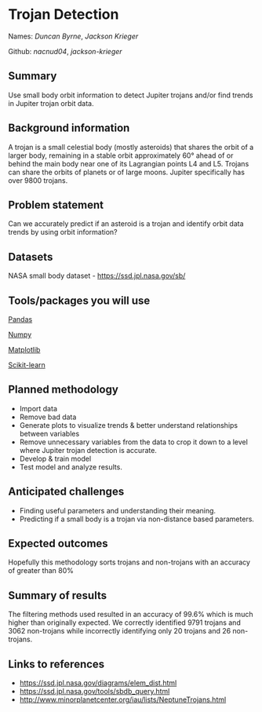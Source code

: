 # Trojan Detection

Names: *Duncan Byrne*, *Jackson Krieger*

Github: *nacnud04*, *jackson-krieger*

## Summary
Use small body orbit information to detect Jupiter trojans and/or find trends in Jupiter trojan orbit data.

## Background information
A trojan is a small celestial body (mostly asteroids) that shares the orbit of a larger body, 
remaining in a stable orbit approximately 60° ahead of or behind the main body near one of its Lagrangian points L4 and L5. 
Trojans can share the orbits of planets or of large moons. 
Jupiter specifically has over 9800 trojans.

## Problem statement
Can we accurately predict if an asteroid is a trojan and identify orbit data trends by using orbit information?

## Datasets
NASA small body dataset - https://ssd.jpl.nasa.gov/sb/

## Tools/packages you will use

[Pandas](https://pandas.pydata.org/)

[Numpy](https://numpy.org/)

[Matplotlib](https://matplotlib.org/)

[Scikit-learn](https://scikit-learn.org/stable/) 

## Planned methodology
* Import data
* Remove bad data
* Generate plots to visualize trends & better understand relationships between variables
* Remove unnecessary variables from the data to crop it down to a level where Jupiter trojan detection is accurate.
* Develop & train model
* Test model and analyze results.

## Anticipated challenges
* Finding useful parameters and understanding their meaning.
* Predicting if a small body is a trojan via non-distance based parameters.

## Expected outcomes
Hopefully this methodology sorts trojans and non-trojans with an accuracy of greater than 80%

## Summary of results
The filtering methods used resulted in an accuracy of 99.6% which is much higher than originally expected.
We correctly identified 9791 trojans and 3062 non-trojans while incorrectly identifying only 20 trojans and 26 non-trojans.  

## Links to references
* https://ssd.jpl.nasa.gov/diagrams/elem_dist.html
* https://ssd.jpl.nasa.gov/tools/sbdb_query.html
* http://www.minorplanetcenter.org/iau/lists/NeptuneTrojans.html

